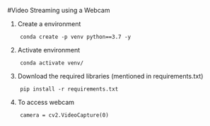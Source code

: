 #Video Streaming using a Webcam

1. Create a environment

```
    conda create -p venv python==3.7 -y
```

2. Activate environment

```
    conda activate venv/
```

3. Download the required libraries (mentioned in requirements.txt)

```
    pip install -r requirements.txt
```

4. To access webcam

```
    camera = cv2.VideoCapture(0)
```
